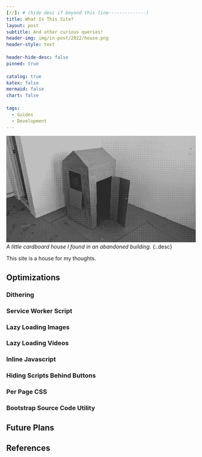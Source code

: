 ```yaml
---
[//]: # (hide desc if beyond this line--------------)
title: What Is This Site?
layout: post
subtitle: And other curious queries!
header-img: img/in-post/2022/house.png
header-style: text

header-hide-desc: false
pinned: true

catalog: true
katex: false
mermaid: false
chart: false

tags:
  - Guides
  - Development
---
```


![Cardboard House](/img/in-post/2022/house.png)
*A little cardboard house I found in an abandoned building.*
{:.desc}

This site is a house for my thoughts.

## Optimizations

### Dithering

### Service Worker Script

### Lazy Loading Images

### Lazy Loading Videos

### Inline Javascript

### Hiding Scripts Behind Buttons

### Per Page CSS

### Bootstrap Source Code Utility

## Future Plans

## References